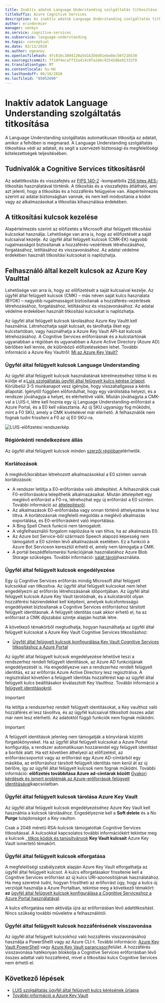 ```yaml
---
title: Inaktív adatok Language Understanding szolgáltatás titkosítása
titleSuffix: Azure Cognitive Services
description: Az inaktív adatok Language Understanding szolgáltatás titkosítása.
author: erindormier
manager: venkyv
ms.service: cognitive-services
ms.subservice: language-understanding
ms.topic: conceptual
ms.date: 03/13/2020
ms.author: egeaney
ms.openlocfilehash: 4fc816c3894120a5d1b356d91ebebbc56f21b530
ms.sourcegitcommit: ff19f4ecaff33a414c0fa2d4c92542d6e91332f8
ms.translationtype: MT
ms.contentlocale: hu-HU
ms.lasthandoff: 06/18/2020
ms.locfileid: "85052690"
---
```

# <a name="language-understanding-service-encryption-of-data-at-rest"></a>Inaktív adatok Language Understanding szolgáltatás titkosítása

A Language Understanding szolgáltatás automatikusan titkosítja az adatait, amikor a felhőben is megmarad. A Language Understanding szolgáltatás titkosítása védi az adatait, és segít a szervezeti biztonsági és megfelelőségi kötelezettségek teljesítésében.

## <a name="about-cognitive-services-encryption"></a>Tudnivalók a Cognitive Services titkosításról

Az adattitkosítás és visszafejtés az [FIPS 140-2](https://en.wikipedia.org/wiki/FIPS_140-2) -kompatibilis [256 bites AES-](https://en.wikipedia.org/wiki/Advanced_Encryption_Standard) titkosítás használatával történik. A titkosítás és a visszafejtés átlátható, ami azt jelenti, hogy a titkosítás és a hozzáférés felügyelve van. Alapértelmezés szerint az adatai biztonságban vannak, és nem kell módosítania a kódot vagy az alkalmazásokat a titkosítás kihasználása érdekében.

## <a name="about-encryption-key-management"></a>A titkosítási kulcsok kezelése

Alapértelmezés szerint az előfizetés a Microsoft által felügyelt titkosítási kulcsokat használja. Lehetősége van arra is, hogy az előfizetését a saját kulcsaival kezelje. Az ügyfél által felügyelt kulcsok (CMK-EK) nagyobb rugalmasságot biztosítanak a hozzáférés-vezérlések létrehozásához, forgatásához, letiltásához és visszavonásához. Az adatai védelme érdekében használt titkosítási kulcsokat is naplózhatja.

## <a name="customer-managed-keys-with-azure-key-vault"></a>Felhasználó által kezelt kulcsok az Azure Key Vaulttal

Lehetősége van arra is, hogy az előfizetését a saját kulcsaival kezelje. Az ügyfél által felügyelt kulcsok (CMK) – más néven saját kulcs használata (BYOK) – nagyobb rugalmasságot biztosítanak a hozzáférés-vezérlések létrehozásához, forgatásához, letiltásához és visszavonásához. Az adatai védelme érdekében használt titkosítási kulcsokat is naplózhatja.

Az ügyfél által felügyelt kulcsok tárolásához Azure Key Vaultt kell használnia. Létrehozhatja saját kulcsait, és tárolhatja őket egy kulcstartóban, vagy használhatja a Azure Key Vault API-kat kulcsok létrehozásához. A Cognitive Services erőforrásnak és a kulcstartónak ugyanabban a régióban és ugyanabban a Azure Active Directory (Azure AD) bérlőben kell lennie, de különböző előfizetésekben lehet. További információ a Azure Key Vaultről: [Mi az Azure Key Vault?](https://docs.microsoft.com/azure/key-vault/key-vault-overview)

### <a name="customer-managed-keys-for-language-understanding"></a>Ügyfél által felügyelt kulcsok Language Understanding

Az ügyfél által felügyelt kulcsok használatának kérelmezéséhez töltse ki és küldje el a [Luis szolgáltatás ügyfél által felügyelt kulcs kérése űrlapot](https://aka.ms/cogsvc-cmk). Körülbelül 3-5 munkanapot vesz igénybe, hogy visszahallgassa a kérés állapotát. Igénytől függően előfordulhat, hogy egy várólistába helyezi, és a rendszer jóváhagyja a helyet, és elérhetővé válik. Miután jóváhagyta a CMK-val a LUIS-t, létre kell hoznia egy új Language Understanding-erőforrást a Azure Portal, és a E0 kell választania. Az új SKU ugyanúgy fog működni, mint a F0 SKU, amely a CMK kivételével már elérhető. A felhasználók nem fognak tudni frissíteni a F0 az új E0 SKU-ra.

![LUIS-előfizetési rendszerkép](../media/cognitive-services-encryption/luis-subscription.png)

### <a name="regional-availability"></a>Régiónkénti rendelkezésre állás

Az ügyfél által felügyelt kulcsok minden [szerzői régióban](luis-reference-regions.md)elérhetők. 

### <a name="limitations"></a>Korlátozások

A meglévő/korábban létrehozott alkalmazásokkal a E0 szinten vannak korlátozások:

* A rendszer letiltja a E0-erőforrásba való áttelepítést. A felhasználók csak F0-erőforrásokra telepíthetik alkalmazásaikat. Miután áttelepített egy meglévő erőforrást a F0-ra, létrehozhat egy új erőforrást a E0 szinten. További információ az [áttelepítésről](https://docs.microsoft.com/azure/cognitive-services/luis/luis-migration-authoring).  
* Az alkalmazások E0-erőforrásba vagy onnan történő áthelyezése le lesz tiltva. A korlátozásnak megfelelő megoldás a meglévő alkalmazás exportálása, és E0-erőforrásként való importálása.
* A Bing Spell Check funkció nem támogatott.
* A végfelhasználói forgalom naplózása le van tiltva, ha az alkalmazás E0.
* Az Azure bot Service-ből származó Speech alapozó képesség nem támogatott a E0 szinten lévő alkalmazások esetében. Ez a funkció a Azure Bot Serviceon keresztül érhető el, amely nem támogatja a CMK.
* A portál beszédfelismerési funkciójának használatához Azure Blob Storage szükséges. További információ: [saját tároló](../Speech-Service/speech-encryption-of-data-at-rest.md#bring-your-own-storage-byos-for-customization-and-logging)használata.

### <a name="enable-customer-managed-keys"></a>Ügyfél által felügyelt kulcsok engedélyezése

Egy új Cognitive Services erőforrás mindig Microsoft által felügyelt kulcsokkal van titkosítva. Az ügyfél által felügyelt kulcsokat nem lehet engedélyezni az erőforrás létrehozásának időpontjában. Az ügyfél által felügyelt kulcsok Azure Key Vault tárolódnak, és a kulcstárolót olyan hozzáférési házirendekkel kell kiépíteni, amelyek kulcsfontosságú engedélyeket biztosítanak a Cognitive Services erőforráshoz társított felügyelt identitásnak. A felügyelt identitás csak akkor érhető el, ha az erőforrást a CMK díjszabási szintje alapján hozták létre.

A következő témakörből megtudhatja, hogyan használhatja az ügyfél által felügyelt kulcsokat a Azure Key Vault Cognitive Services titkosításhoz:

- [Ügyfél által felügyelt kulcsok konfigurálása Key Vault Cognitive Services titkosításhoz a Azure Portal](../Encryption/cognitive-services-encryption-keys-portal.md)

Az ügyfél által felügyelt kulcsok engedélyezése lehetővé teszi a rendszerhez rendelt felügyelt identitások, az Azure AD funkciójának engedélyezését is. Ha engedélyezve van a rendszerhez rendelt felügyelt identitás, ez az erőforrás Azure Active Directory lesz regisztrálva. A regisztrálást követően a felügyelt identitás hozzáférést kap az ügyfél által felügyelt kulcs beállításakor kiválasztott Key Vaulthoz. További információ a [felügyelt identitásokról](https://docs.microsoft.com/azure/active-directory/managed-identities-azure-resources/overview).

> [!IMPORTANT]
> Ha letiltja a rendszerhez rendelt felügyelt identitásokat, a Key vaulthoz való hozzáférés el lesz távolítva, és az ügyfél kulcsaival titkosított összes adat már nem lesz elérhető. Az adatoktól függő funkciók nem fognak működni.

> [!IMPORTANT]
> A felügyelt identitások jelenleg nem támogatják a könyvtárak közötti forgatókönyveket. Ha az ügyfél által felügyelt kulcsokat a Azure Portal konfigurálja, a rendszer automatikusan hozzárendel egy felügyelt identitást a borítók alatt. Ha ezt követően áthelyezi az előfizetést, az erőforráscsoportot vagy az erőforrást egy Azure AD-címtárból egy másikba, az erőforráshoz társított felügyelt identitás nem kerül át az új bérlőre, így az ügyfél által felügyelt kulcsok nem fognak működni. További információ: **előfizetés továbbítása Azure ad-címtárak között** [Gyakori kérdések és ismert problémák az Azure-erőforrások felügyelt identitásával](https://docs.microsoft.com/azure/active-directory/managed-identities-azure-resources/known-issues#transferring-a-subscription-between-azure-ad-directories)kapcsolatban.  

### <a name="store-customer-managed-keys-in-azure-key-vault"></a>Ügyfél által felügyelt kulcsok tárolása Azure Key Vault

Az ügyfél által felügyelt kulcsok engedélyezéséhez Azure Key Vault kell használnia a kulcsok tárolásához. Engedélyeznie kell a **Soft delete** és a No **Purge** tulajdonságot a Key vaulton.

Csak a 2048 méretű RSA-kulcsok támogatottak Cognitive Services titkosítással. A kulcsokkal kapcsolatos további információkért tekintse meg a kulcsok [, titkos kódok és tanúsítványok](https://docs.microsoft.com/azure/key-vault/about-keys-secrets-and-certificates#key-vault-keys) **Key Vault kulcsait** Azure Key Vault ismertető témakört.

### <a name="rotate-customer-managed-keys"></a>Ügyfél által felügyelt kulcsok elforgatása

A megfelelőségi szabályzatok alapján Azure Key Vault elforgathatja az ügyfél által felügyelt kulcsot. A kulcs elforgatásakor frissítenie kell a Cognitive Services erőforrást az új kulcs URI-azonosítójának használatához. Ha meg szeretné tudni, hogyan frissítheti az erőforrást úgy, hogy a kulcs új verzióját használja a Azure Portalban, tekintse meg a következő témakört: **az** [ügyfél által felügyelt kulcsok konfigurálása a Cognitive Serviceshoz a Azure Portal használatával](../Encryption/cognitive-services-encryption-keys-portal.md).

A kulcs elforgatása nem aktiválja újra az erőforrásban lévő adattitkosítást. Nincs szükség további műveletre a felhasználótól.

### <a name="revoke-access-to-customer-managed-keys"></a>Ügyfél által felügyelt kulcsok hozzáférésének visszavonása

Az ügyfél által felügyelt kulcsokhoz való hozzáférés visszavonásához használja a PowerShellt vagy az Azure CLI-t. További információ: [Azure Key Vault PowerShell](https://docs.microsoft.com/powershell/module/az.keyvault//) vagy [Azure Key Vault parancssori](https://docs.microsoft.com/cli/azure/keyvault)felület. A hozzáférés visszavonása hatékonyan blokkolja a Cognitive Services erőforrásban lévő összes adattal való hozzáférést, mivel a titkosítási kulcs Cognitive Services nem érhető el.

## <a name="next-steps"></a>Következő lépések

* [LUIS szolgáltatás ügyfél által felügyelt kulcs kérésének űrlapja](https://aka.ms/cogsvc-cmk)
* [További információ a Azure Key Vault](https://docs.microsoft.com/azure/key-vault/key-vault-overview)

